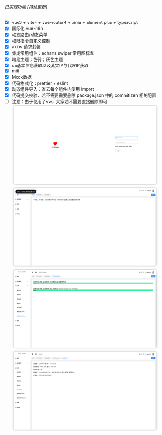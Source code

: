 ###### 已实现功能 [持续更新]
- [x] vue3 + vite4 + vue-router4 + pinia + element plus + typescript
- [x] 国际化 vue-i18n
- [x] 动态路由/动态菜单
- [x] 权限指令自定义控制
- [x] axios 请求封装
- [x] 集成常用组件：echarts swiper 常用图标库
- [x] 暗黑主题；色弱；灰色主题
- [x] ua基本信息获取以及真实IP与代理IP获取
- [x] mitt
- [x] Mock数据
- [x] 代码格式化：prettier + eslint
- [x] 动态组件导入：省去每个组件内使用 import
- [x] 代码提交校验，若不需要需要删除 package.json 中的 commitizen 相关配置
- [ ] 注意：由于使用了vw，大家若不需要直接删除即可
![登录](img-01.png)
![首页](img-02.png)
![示例](img-03.png)
![IP](img-04.png)
